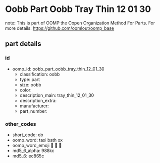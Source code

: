 # Oobb Part Oobb Tray Thin 12 01 30  

note: This is part of OOMP the Oopen Organization Method For Parts. For more details: https://github.com/oomlout/oomp_base

##  part details





### id
* oomp_id: oobb_part_oobb_tray_thin_12_01_30
  * classification: oobb
  * type: part
  * size: oobb
  * color: 
  * description_main: tray_thin_12_01_30
  * description_extra: 
  * manufacturer: 
  * part_number: 

### other_codes
* short_code: ob
* oomp_word: taxi bath ox
* oomp_word_emoji :taxi: :bath: :ox:
* md5_6_alpha: 988kc
* md5_6: ec865c